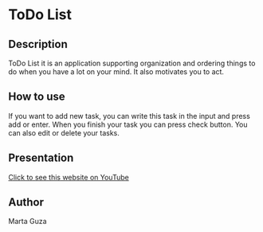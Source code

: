 # ToDo List
## Description
ToDo List it is an application supporting organization and ordering things to do when you have a lot on your mind. It also motivates you to act.
## How to use
If you want to add new task, you can write this task in the input and press add or enter. When you finish your task you can press check button. You can also edit or delete your tasks.
## Presentation
[Click to see this website on YouTube](https://youtu.be/45jKjmFqqL0)

## Author
Marta Guza

